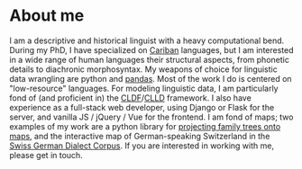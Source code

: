 # About me
I am a descriptive and historical linguist with a heavy computational bend.
During my PhD, I have specialized on [Cariban](https://glottolog.org/resource/languoid/id/cari1283) languages, but I am interested in a wide range of human languages their structural aspects, from phonetic details to diachronic morphosyntax.
My weapons of choice for linguistic data wrangling are python and [pandas](https://pandas.pydata.org/).
Most of the work I do is centered on "low-resource" languages.
For modeling linguistic data, I am particularly fond of (and proficient in) the [CLDF](https://cldf.clld.org/)/[CLLD](https://clld.org/) framework.
I also have experience as a full-stack web developer, using Django or Flask for the server, and vanilla JS / jQuery / Vue for the frontend.
I am fond of maps; two examples of my work are a python library for [projecting family trees onto maps](https://lingtreemaps.readthedocs.io/en/latest/examples.html), and the interactive map of German-speaking Switzerland in the [Swiss German Dialect Corpus](https://chmk.ch/de/).
If you are interested in working with me, please get in touch.